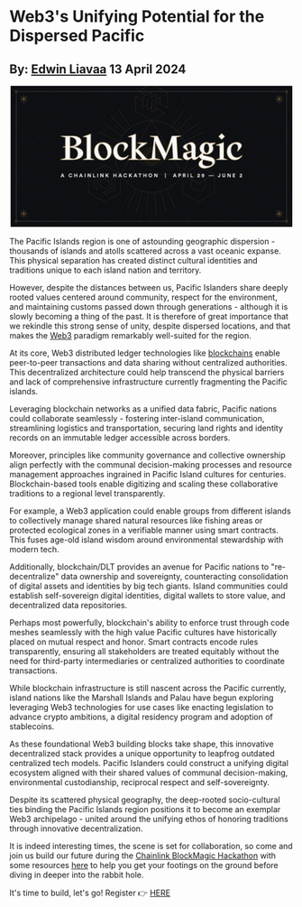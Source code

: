 # Web3's Unifying Potential for the Dispersed Pacific
## By: [Edwin Liavaa](https://github.com/EdwinLiavaa) 13 April 2024

<p align="center">
 <img width="500" src="https://github.com/EdwinLiavaa/liavaa.space/blob/main/blog/20240413/pic.png">
</p>

The Pacific Islands region is one of astounding geographic dispersion - thousands of islands and atolls scattered across a vast oceanic expanse. This physical separation has created distinct cultural identities and traditions unique to each island nation and territory. 

However, despite the distances between us, Pacific Islanders share deeply rooted values centered around community, respect for the environment, and maintaining customs passed down through generations - although it is slowly becoming a thing of the past. It is therefore of great importance that we rekindle this strong sense of unity, despite dispersed locations, and that makes the [Web3](https://chain.link/education/web3) paradigm remarkably well-suited for the region.

At its core, Web3 distributed ledger technologies like [blockchains](https://chain.link/education-hub/blockchain) enable peer-to-peer transactions and data sharing without centralized authorities. This decentralized architecture could help transcend the physical barriers and lack of comprehensive infrastructure currently fragmenting the Pacific islands.

Leveraging blockchain networks as a unified data fabric, Pacific nations could collaborate seamlessly - fostering inter-island communication, streamlining logistics and transportation, securing land rights and identity records on an immutable ledger accessible across borders.

Moreover, principles like community governance and collective ownership align perfectly with the communal decision-making processes and resource management approaches ingrained in Pacific Island cultures for centuries. Blockchain-based tools enable digitizing and scaling these collaborative traditions to a regional level transparently.

For example, a Web3 application could enable groups from different islands to collectively manage shared natural resources like fishing areas or protected ecological zones in a verifiable manner using smart contracts. This fuses age-old island wisdom around environmental stewardship with modern tech.

Additionally, blockchain/DLT provides an avenue for Pacific nations to "re-decentralize" data ownership and sovereignty, counteracting consolidation of digital assets and identities by big tech giants. Island communities could establish self-sovereign digital identities, digital wallets to store value, and decentralized data repositories.

Perhaps most powerfully, blockchain's ability to enforce trust through code meshes seamlessly with the high value Pacific cultures have historically placed on mutual respect and honor. Smart contracts encode rules transparently, ensuring all stakeholders are treated equitably without the need for third-party intermediaries or centralized authorities to coordinate transactions.

While blockchain infrastructure is still nascent across the Pacific currently, island nations like the Marshall Islands and Palau have begun exploring leveraging Web3 technologies for use cases like enacting legislation to advance crypto ambitions, a digital residency program and adoption of stablecoins.

As these foundational Web3 building blocks take shape, this innovative decentralized stack provides a unique opportunity to leapfrog outdated centralized tech models. Pacific Islanders could construct a unifying digital ecosystem aligned with their shared values of communal decision-making, environmental custodianship, reciprocal respect and self-sovereignty.

Despite its scattered physical geography, the deep-rooted socio-cultural ties binding the Pacific Islands region positions it to become an exemplar Web3 archipelago - united around the unifying ethos of honoring traditions through innovative decentralization.

It is indeed interesting times, the scene is set for collaboration, so come and join us build our future during the [Chainlink BlockMagic Hackathon](https://blog.chain.link/introducing-chainlink-block-magic-hackathon/) with some resources [here](https://docs.chain.link/resources/hackathon-resources) to help you get your footings on the ground before diving in deeper into the rabbit hole.

It's time to build, let's go! Register  👉  [HERE](https://chn.lk/3xfal4r) 